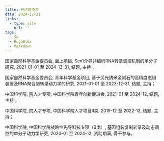 ```yaml
---
title: 已结题项目
date: 2024-12-31
links:
  - type: site
    url: ''
tags:
  - Sw
  - HugoBlox
  - Markdown
---
```

国家自然科学基金委员会, 面上项目, Sen1介导非编码RNA转录调控机制的单分子研究, 2021-01-01 至 2024-12-31, 结题, 主持；

国家自然科学基金委员会, 青年科学基金项目, 基于荧光纳米金刚石的高精度磁镊装置及RNA聚合酶转录动力学的研究, 2021-01-01 至 2023-12-31, 结题, 主持；

中国科学院, 院人才专项, 中国科学院青年创新促进会, 2021-01 至 2024-12, 结题, 主持；

中国科学院, 院人才专项, 中国科学院人才项目II类, 2019-12 至 2022-12, 结题, 主持；

中国科学院, 中国科学院战略性先导科技专项（B类）, 基因组装复制转录及动态调控的单分子动力学研究, 2020-01 至 2024-12, 资助期满, 骨干参与。

<!--more-->
